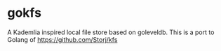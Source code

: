 # gokfs
A Kademlia inspired local file store based on goleveldb. This is a port to Golang of https://github.com/Storj/kfs
